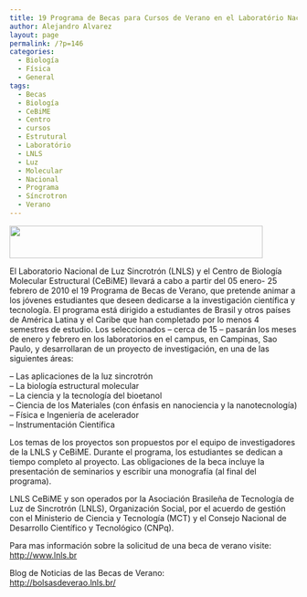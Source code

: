 ```yaml
---
title: 19 Programa de Becas para Cursos de Verano en el Laboratório Nacional de Luz Síncrotron (LNLS) y el Centro de Biologia Molecular Estrutural (CeBiME)
author: Alejandro Alvarez
layout: page
permalink: /?p=146
categories:
  - Biología
  - Física
  - General
tags:
  - Becas
  - Biología
  - CeBiME
  - Centro
  - cursos
  - Estrutural
  - Laboratório
  - LNLS
  - Luz
  - Molecular
  - Nacional
  - Programa
  - Síncrotron
  - Verano
---
```

[<img class="aligncenter" title="Becas de Verano" src="http://www.lnls.br/lnls/media/banner_BV.jpg" alt="" width="443" height="57" />][1]

El Laboratorio Nacional de Luz Sincrotrón (LNLS) y el Centro de Biología Molecular Estructural (CeBiME) llevará a cabo a partir del 05 enero- 25 febrero de 2010 el 19 Programa de Becas de Verano, que pretende animar a los jóvenes estudiantes que deseen dedicarse a la investigación científica y tecnología. El programa está dirigido a estudiantes de Brasil y otros países de América Latina y el Caribe que han completado por lo menos 4 semestres de estudio. Los seleccionados &#8211; cerca de 15 &#8211; pasarán los meses de enero y febrero en los laboratorios en el campus, en Campinas, Sao Paulo, y desarrollaran de un proyecto de investigación, en una de las siguientes áreas:

&#8211; Las aplicaciones de la luz sincrotrón  
&#8211; La biología estructural molecular  
&#8211; La ciencia y la tecnología del bioetanol  
&#8211; Ciencia de los Materiales (con énfasis en nanociencia y la nanotecnología)  
&#8211; Física e Ingeniería de acelerador  
&#8211; Instrumentación Científica

Los temas de los proyectos son propuestos por el equipo de investigadores de la LNLS y CeBiME. Durante el programa, los estudiantes se dedican a tiempo completo al proyecto. Las obligaciones de la beca incluye la presentación de seminarios y escribir una monografía (al final del programa).

LNLS CeBiME y son operados por la Asociación Brasileña de Tecnología de Luz de Sincrotrón (LNLS), Organización Social, por el acuerdo de gestión con el Ministerio de Ciencia y Tecnología (MCT) y el Consejo Nacional de Desarrollo Científico y Tecnológico (CNPq).

Para mas información sobre la solicitud de una beca de verano visite:  
<a title="Becas de Verano en el LNLS" href="http://www.lnls.br" target="_blank">http://www.lnls.br</a>

Blog de Noticias de las Becas de Verano:  
<a title="Blog" href="http://bolsasdeverao.lnls.br/" target="_blank">http://bolsasdeverao.lnls.br/</a>

 [1]: http://www.lnls.br/
